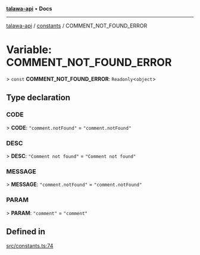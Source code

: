 [**talawa-api**](../../README.md) • **Docs**

***

[talawa-api](../../modules.md) / [constants](../README.md) / COMMENT\_NOT\_FOUND\_ERROR

# Variable: COMMENT\_NOT\_FOUND\_ERROR

\> `const` **COMMENT\_NOT\_FOUND\_ERROR**: `Readonly`\<`object`\>

## Type declaration

### CODE

\> **CODE**: `"comment.notFound"` = `"comment.notFound"`

### DESC

\> **DESC**: `"Comment not found"` = `"Comment not found"`

### MESSAGE

\> **MESSAGE**: `"comment.notFound"` = `"comment.notFound"`

### PARAM

\> **PARAM**: `"comment"` = `"comment"`

## Defined in

[src/constants.ts:74](https://github.com/PalisadoesFoundation/talawa-api/blob/0e711c6a6b57f55ab5776fc9c8edfc5ebc0b3d70/src/constants.ts#L74)
